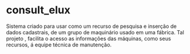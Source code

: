 # consult_elux
 Sistema criado para usar como um recurso de pesquisa e inserção de dados cadastrais, de um grupo de maquinário usado em uma fábrica. Tal projeto , facilita o acesso as informações das máquinas, como seus recursos, á equipe técnica de manutenção.
